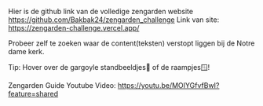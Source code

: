 Hier is de github link van de volledige zengarden website https://github.com/Bakbak24/zengarden_challenge
Link van site: https://zengarden-challenge.vercel.app/

Probeer zelf te zoeken waar de content(teksten) verstopt liggen bij de Notre dame kerk.

Tip: Hover over de gargoyle standbeeldjes🦇 of de raampjes🪟!

Zengarden Guide Youtube Video: https://youtu.be/MOIYGfvfBwI?feature=shared

